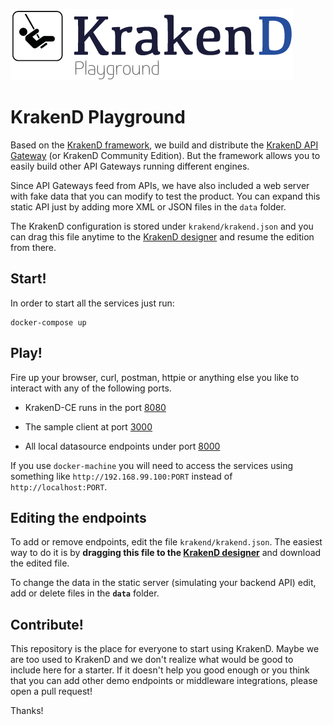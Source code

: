 ![KrakenD Playground logo](logo.png)

KrakenD Playground
====

Based on the [KrakenD framework](https://github.com/devopsfaith/krakend), we build and distribute the [KrakenD API Gateway](http://wwww.krakend.io) (or KrakenD Community Edition). But the framework allows you to easily build other API Gateways running different engines.

Since API Gateways feed from APIs, we have also included a web server with fake data that you can modify to test the product. You can expand this static API just by adding more XML or JSON files in the `data` folder.

The KrakenD configuration is stored under `krakend/krakend.json` and you can drag this file anytime to the [KrakenD designer](http://www.krakend.io/designer/) and resume the edition from there.

## Start!

In order to start all the services just run:

    docker-compose up

## Play!

Fire up your browser, curl, postman, httpie or anything else you like to interact with any of the following ports.

- KrakenD-CE runs in the port [8080](http://localhost:8080)

- The sample client at port [3000](http://localhost:3000)

- All local datasource endpoints under port [8000](http://localhost:8000)

If you use `docker-machine` you will need to access the services using something like `http://192.168.99.100:PORT` instead of `http://localhost:PORT`.

## Editing the endpoints

To add or remove endpoints, edit the file `krakend/krakend.json`. The easiest way to do it is by **dragging this file to the [KrakenD designer](http://www.krakend.io/designer/)** and download the edited file.

To change the data in the static server (simulating your backend API) edit, add or delete files in the **`data`** folder.

## Contribute!
This repository is the place for everyone to start using KrakenD. Maybe we are too used to KrakenD and we don't realize what would be good to include here for a starter. If it doesn't help you good enough or you think that you can add other demo endpoints or middleware integrations, please open a pull request!

Thanks!

